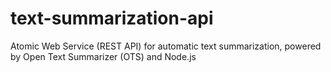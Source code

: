 # text-summarization-api
Atomic Web Service (REST API) for automatic text summarization, powered by Open Text Summarizer (OTS) and Node.js
